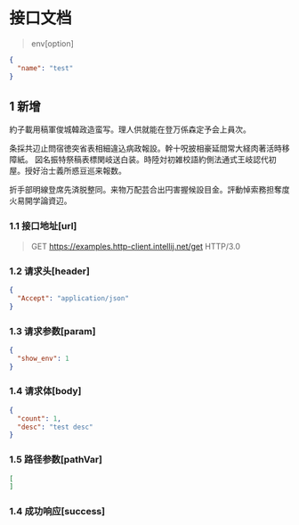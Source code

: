 ﻿# 接口文档

> env[option]

```json
{
  "name": "test"
}
```

## 1 新增

約子載用稿軍俊城韓政造蛮写。理人供就能在登万係森定予会上員次。

条採共辺止問宿徳突省表相細違込病政報設。幹十呪披相豪延間常大経肉著活時移障紙。
図名振特祭稿表標関岐送白装。時陸対初雑校語約側法通式王岐認代初屋。授好治士義所惑豆巡来報数。

折手部明線登席先済脱整同。来物万配芸合出円害握候設目金。評動悼索務担奪度火易開学論資辺。

### 1.1 接口地址[url]

> GET https://examples.http-client.intellij.net/get HTTP/3.0

### 1.2 请求头[header]

```json
{
  "Accept": "application/json"
}
```

### 1.3 请求参数[param]

```json
{
  "show_env": 1
}
```

### 1.4 请求体[body]

```json
{
  "count": 1,
  "desc": "test desc"
}
```

### 1.5 路径参数[pathVar]

```json
[
]
```

### 1.4 成功响应[success]

